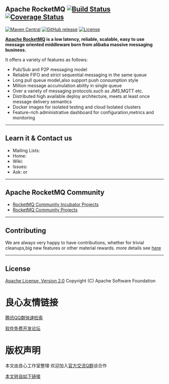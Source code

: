 ## Apache RocketMQ [![Build Status](https://travis-ci.org/apache/incubator-rocketmq.svg?branch=master)](https://travis-ci.org/apache/incubator-rocketmq) [![Coverage Status](https://coveralls.io/repos/github/apache/incubator-rocketmq/badge.svg?branch=master)](https://coveralls.io/github/apache/incubator-rocketmq?branch=master)
[![Maven Central](https://img.shields.io/badge/maven--center-stable--version-green.svg)](http://search.maven.org/#search%7Cga%7C1%7Corg.apache.rocketmq)
[![GitHub release](https://img.shields.io/badge/release-download-orange.svg)](https://github.org/apache/rocketmqreleases)
[![License](https://img.shields.io/badge/license-Apache%202-4EB1BA.svg)](https://www.apache.org/licenses/LICENSE-2.0.html)

**[Apache RocketMQ](http://u.720life.cn/g/b1a87602564b8c48135798b09c93320fc3230e5e7d3a30f40d9dac0ed33b240ccea441c965d1daf24b22cc799da694ff) is a low latency, reliable, scalable, easy to use message oriented middleware born from alibaba massive messaging business.**

It offers a variety of features as follows:

* Pub/Sub and P2P messaging model
* Reliable FIFO and strict sequential messaging in the same queue
* Long pull queue model,also support push consumption style
* Million message accumulation ability in single queue
* Over a variety of messaging protocols.such as JMS,MQTT etc.
* Distributed high available deploy architecture, meets at least once message delivery semantics
* Docker images for isolated testing and cloud Isolated clusters
* Feature-rich administrative dashboard for configuration,metrics and monitoring

----------

## Learn it & Contact us
* Mailing Lists:  
* Home:  
* Wiki:  
* Issues:  
* Ask:   or  
 

----------

## Apache RocketMQ Community
* [RocketMQ Community Incubator Projects](http://u.720life.cn/g/54145d0471d91890860f7f8463c03046ace83b7f0945cc4a305b1f69100443b7)
* [RocketMQ Community Projects](http://u.720life.cn/g/54145d0471d91890860f7f8463c03046c0001bca31ae58bae1a9ea2d5840c8aade65a5542f8be00b6004f5c3d12d19dd08cd3139a8ab22074f01ee31e08867d1)

----------

## Contributing
We are always very happy to have contributions, whether for trivial cleanups,big new features or other material rewards. more details see [here](CONTRIBUTING.md) 
 
----------
## License
[Apache License, Version 2.0](http://u.720life.cn/g/c0fe1da5278ca9f6360e901f74721f845e8fe6a63a2e42f1caa9cfc3bfda71640d7e08e8dff8ca14a4a2db069871c2fb) Copyright (C) Apache Software Foundation



 # 良心友情链接

[腾讯QQ群快速检索](http://u.720life.cn/s/8cf73f7c)

[软件免费开发论坛](http://u.720life.cn/s/bbb01dc0)

# 版权声明 

本文由良心工作室整理 欢迎加入[官方交流Q群](https://u.720life.cn/s/f2316816)谈合作

[本文转自如下链接](http://u.720life.cn/g/2e71d0f0a5c601172267ba20d3a43c6eb2789501cd3c8817895d8651ddadafd3490d95f9254275859421d7d7d210884e0a34ae8f92ca6f96a0f3b56d657a7c36aeb01a640be73bb0caece9091043fd1c)
